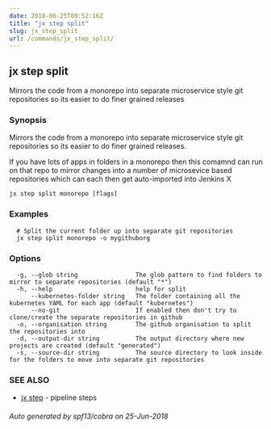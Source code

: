 ```yaml
---
date: 2018-06-25T09:52:16Z
title: "jx step split"
slug: jx_step_split
url: /commands/jx_step_split/
---
```

## jx step split

Mirrors the code from a monorepo into separate microservice style git repositories so its easier to do finer grained releases

### Synopsis

Mirrors the code from a monorepo into separate microservice style git repositories so its easier to do finer grained releases. 

If you have lots of apps in folders in a monorepo then this comamnd can run on that repo to mirror changes into a number of microsevice based repositories which can each then get auto-imported into Jenkins X

```
jx step split monorepo [flags]
```

### Examples

```
  # Split the current folder up into separate git repositories
  jx step split monorepo -o mygithuborg
```

### Options

```
  -g, --glob string                The glob pattern to find folders to mirror to separate repositories (default "*")
  -h, --help                       help for split
      --kubernetes-folder string   The folder containing all the kubernetes YAML for each app (default "kubernetes")
      --no-git                     If enabled then don't try to clone/create the separate repositories in github
  -o, --organisation string        The github organisation to split the repositories into
  -d, --output-dir string          The output directory where new projects are created (default "generated")
  -s, --source-dir string          The source directory to look inside for the folders to move into separate git repositories
```

### SEE ALSO

* [jx step](/commands/jx_step/)	 - pipeline steps

###### Auto generated by spf13/cobra on 25-Jun-2018
